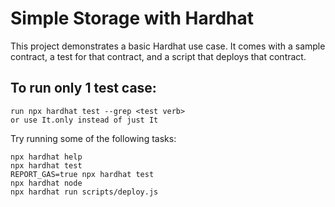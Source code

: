 # Simple Storage with Hardhat

This project demonstrates a basic Hardhat use case. It comes with a sample contract, a test for that contract, and a script that deploys that contract.

## To run only 1 test case:

    run npx hardhat test --grep <test verb>
    or use It.only instead of just It

Try running some of the following tasks:

```shell
npx hardhat help
npx hardhat test
REPORT_GAS=true npx hardhat test
npx hardhat node
npx hardhat run scripts/deploy.js
```
